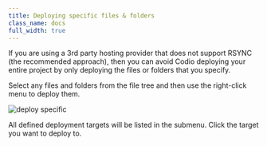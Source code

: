```yaml
---
title: Deploying specific files & folders
class_name: docs
full_width: true
---
```


If you are using a 3rd party hosting provider that does not support RSYNC (the recommended approach), then you can avoid Codio deploying your entire project by only deploying the files or folders that you specify.

Select any files and folders from the file tree and then use the right-click menu to deploy them.

![deploy specific](/img/docs/deploy-specific.png)

All defined deployment targets will be listed in the submenu. Click the target you want to deploy to.